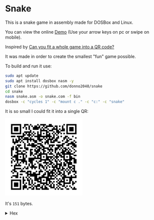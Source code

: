 # Snake

This is a snake game in assembly made for DOSBox and Linux.

You can view the online [Demo](https://donno2048.github.io/snake/) (Use your arrow keys on pc or swipe on mobile).

Inspired by [Can you fit a whole game into a QR code?](https://youtu.be/ExwqNreocpg)

It was made in order to create the smallest "fun" game possible.

To build and run it use:

```sh
sudo apt update
sudo apt install dosbox nasm -y
git clone https://github.com/donno2048/snake
cd snake
nasm snake.asm -o snake.com -f bin
dosbox -c "cycles 1" -c "mount c ." -c "c:" -c "snake"
```

It is so small I could fit it into a single QR:

<img src="./snake.png" width="250"/>

It's `151` bytes.

<details>
  <summary>Hex</summary>
  <br/>
    
```
fd6800b807b003cd10bfd007bd0400e86900e460240fbba0003c087e02b304c0e8023c027402f7db29df81ff9c0f7fd585ff78d1d1fb8d4102b1a0f6f184e474c4b80900ae74be4726803d0
70f94c4aa475757061e0789ee8d4e018d7e02f3a4075f893e000084e475093e8b7e00b020aaeb054545e803005feb976001d7f7f781e2fc0f81fa9c0f7ff289d7b009ae74eb47b007aa61c3
```
</details>

